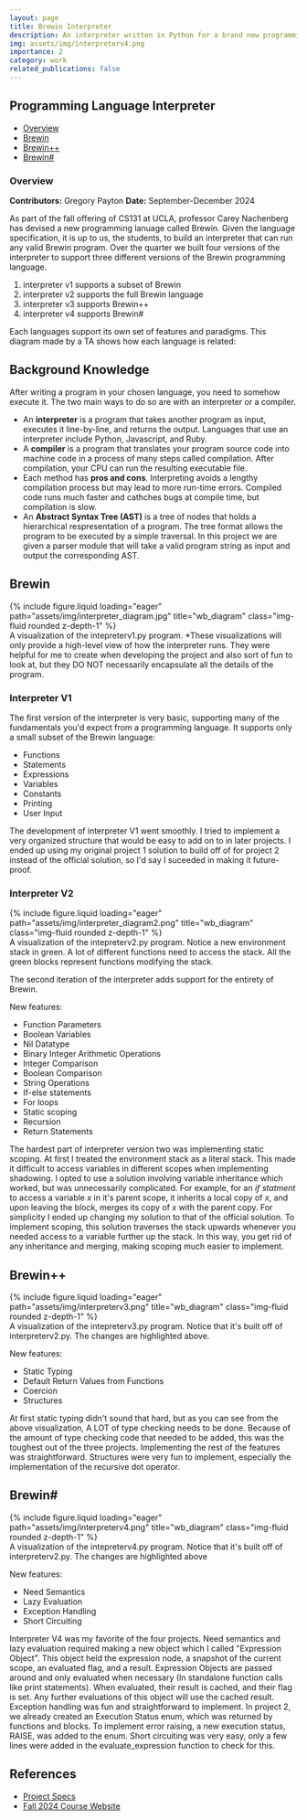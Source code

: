 ```yaml
---
layout: page
title: Brewin Interpreter
description: An interpreter written in Python for a brand new programming language called Brewin
img: assets/img/interpreterv4.png
importance: 2
category: work
related_publications: false
---
```


## Programming Language Interpreter
- [Overview](#overview)
- [Brewin](#brewin-v1)
- [Brewin++](#brewin++)
- [Brewin#](#brewin#)

### Overview

**Contributors:** Gregory Payton
**Date:** September-December 2024

As part of the fall offering of CS131 at UCLA, professor Carey Nachenberg has devised a new programming lanuage called Brewin. Given the language specification, it is up to us, the students, to build an interpreter that can run any valid Brewin program. Over the quarter we built four versions of the interpreter to support three different versions of the Brewin programming language.


1. interpreter v1 supports a subset of Brewin
2. interpreter v2 supports the full Brewin language
3. interpreter v3 supports Brewin++
4. interpreter v4 supports Brewin#

Each languages support its own set of features and paradigms. This diagram made by a TA shows how each language is related:

## Background Knowledge

After writing a program in your chosen language, you need to somehow execute it. The two main ways to do so are with an interpreter or a compiler.

- An **interpreter** is a program that takes another program as input, executes it line-by-line, and returns the output. Languages that use an interpreter include Python, Javascript, and Ruby.
- A **compiler** is a program that translates your program source code into machine code in a process of many steps called compilation. After compilation, your CPU can run the resulting executable file.
- Each method has **pros and cons**. Interpreting avoids a lengthy compilation process but may lead to more run-time errors. Compiled code runs much faster and cathches bugs at compile time, but compilation is slow.
- An **Abstract Syntax Tree (AST)** is a tree of nodes that holds a hierarchical respresentation of a program. The tree format allows the program to be executed by a simple traversal. In this project we are given a parser module that will take a valid program string as input and output the corresponding AST.

## Brewin

<div class="row">
    <div class="col-sm mt-3 mt-md-0">
        {% include figure.liquid loading="eager" path="assets/img/interpreter_diagram.jpg" title="wb_diagram" class="img-fluid rounded z-depth-1" %}
    </div>
</div>
<div class="caption">
    A visualization of the intepreterv1.py program. *These visualizations will only provide a high-level view of how the interpreter runs. They were helpful for me to create when developing the project and also sort of fun to look at, but they DO NOT necessarily encapsulate all the details of the program.
</div>

### Interpreter V1

The first version of the interpreter is very basic, supporting many of the fundamentals you'd expect from a programming language. It supports only a small subset of the Brewin language:

- Functions
- Statements
- Expressions
- Variables 
- Constants
- Printing
- User Input

The development of interpreter V1 went smoothly. I tried to implement a very organized structure that would be easy to add on to in later projects. I ended up using my original project 1 solution to build off of for project 2 instead of the official solution, so I'd say I suceeded in making it future-proof.

### Interpreter V2

<div class="row">
    <div class="col-sm mt-3 mt-md-0">
        {% include figure.liquid loading="eager" path="assets/img/interpreter_diagram2.png" title="wb_diagram" class="img-fluid rounded z-depth-1" %}
    </div>
</div>
<div class="caption">
    A visualization of the intepreterv2.py program. Notice a new environment stack in green. A lot of different functions need to access the stack. All the green blocks represent functions modifying the stack.
</div>

The second iteration of the interpreter adds support for the entirety of Brewin. 

New features:

-  Function Parameters
-  Boolean Variables
-  Nil Datatype
-  Binary Integer Arithmetic Operations
-  Integer Comparison
-  Boolean Comparison
-  String Operations
-  If-else statements
-  For loops
-  Static scoping
-  Recursion
-  Return Statements

The hardest part of interpreter version two was implementing static scoping. At first I treated the environment stack as a literal stack. This made it difficult to access variables in different scopes when implementing shadowing. I opted to use a solution involving variable inheritance which worked, but was unnecessarily complicated. For example, for an *if statment* to access a variable *x* in it's parent scope, it inherits a local copy of *x*, and upon leaving the block, merges its copy of *x* with the parent copy. For simplicity I ended up changing my solution to that of the official solution. To implement scoping, this solution traverses the stack upwards whenever you needed access to a variable further up the stack. In this way, you get rid of any inheritance and merging, making scoping much easier to implement.

## Brewin++

<div class="row">
    <div class="col-sm mt-3 mt-md-0">
        {% include figure.liquid loading="eager" path="assets/img/interpreterv3.png" title="wb_diagram" class="img-fluid rounded z-depth-1" %}
    </div>
</div>
<div class="caption">
    A visualization of the intepreterv3.py program. Notice that it's built off of interpreterv2.py. The changes are highlighted above.
</div>

New features:

- Static Typing
- Default Return Values from Functions
- Coercion
- Structures

At first static typing didn't sound that hard, but as you can see from the above visualization, A LOT of type checking needs to be done. Because of the amount of type checking code that needed to be added, this was the toughest out of the three projects. Implementing the rest of the features was straightforward. Structures were very fun to implement, especially the implementation of the recursive dot operator.

## Brewin#

<div class="row">
    <div class="col-sm mt-3 mt-md-0">
        {% include figure.liquid loading="eager" path="assets/img/interpreterv4.png" title="wb_diagram" class="img-fluid rounded z-depth-1" %}
    </div>
</div>

<div class="caption">
    A visualization of the intepreterv4.py program. Notice that it's built off of interpreterv2.py. The changes are highlighted above
</div>

New features:

- Need Semantics
- Lazy Evaluation
- Exception Handling
- Short Circuiting

Interpreter V4 was my favorite of the four projects. Need semantics and lazy evaluation required making a new object which I called "Expression Object". This object held the expression node, a snapshot of the current scope, an evaluated flag, and a result. Expression Objects are passed around and only evaluated when necessary (In standalone function calls like print statements). When evaluated, their result is cached, and their flag is set. Any further evaluations of this object will use the cached result. Exception handling was fun and straightforward to implement. In project 2, we already created an Execution Status enum, which was returned by functions and blocks. To implement error raising, a new execution status, RAISE, was added to the enum. Short circuiting was very easy, only a few lines were added in the evaluate_expression function to check for this.


## References
- [Project Specs](https://ucla-cs-131.github.io/fall-24-website/projects/)
- [Fall 2024 Course Website](https://ucla-cs-131.github.io/fall-24-website/)
